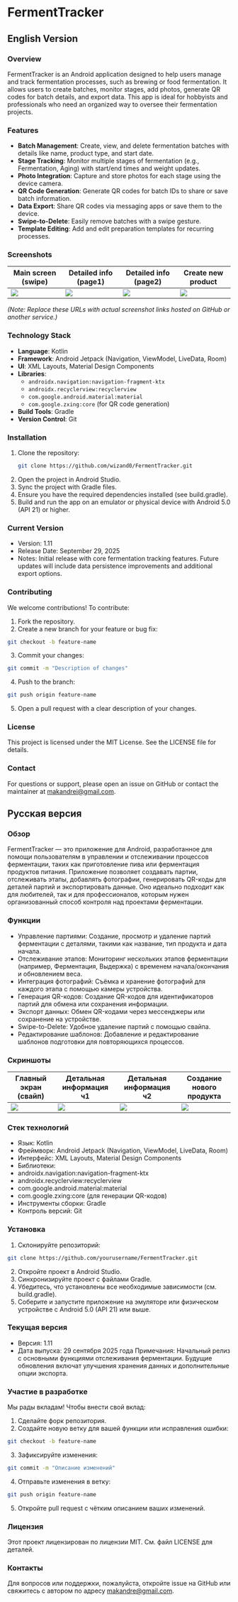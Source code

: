 # FermentTracker

## English Version

### Overview
FermentTracker is an Android application designed to help users manage and track fermentation processes, such as brewing or food fermentation. It allows users to create batches, monitor stages, add photos, generate QR codes for batch details, and export data. This app is ideal for hobbyists and professionals who need an organized way to oversee their fermentation projects.

### Features
- **Batch Management**: Create, view, and delete fermentation batches with details like name, product type, and start date.
- **Stage Tracking**: Monitor multiple stages of fermentation (e.g., Fermentation, Aging) with start/end times and weight updates.
- **Photo Integration**: Capture and store photos for each stage using the device camera.
- **QR Code Generation**: Generate QR codes for batch IDs to share or save batch information.
- **Data Export**: Share QR codes via messaging apps or save them to the device.
- **Swipe-to-Delete**: Easily remove batches with a swipe gesture.
- **Template Editing**: Add and edit preparation templates for recurring processes.

### Screenshots

|  Main screen (swipe)     |  Detailed info (page1)    |  Detailed info (page2)    | Create new product        |
|--------------------------|---------------------------|---------------------------|---------------------------|
| ![](images/screenshot1.png) | ![](images/screenshot3.png) | ![](images/screenshot3.png) | ![](images/screenshot4.png) |



*(Note: Replace these URLs with actual screenshot links hosted on GitHub or another service.)*

### Technology Stack
- **Language**: Kotlin
- **Framework**: Android Jetpack (Navigation, ViewModel, LiveData, Room)
- **UI**: XML Layouts, Material Design Components
- **Libraries**:
    - `androidx.navigation:navigation-fragment-ktx`
    - `androidx.recyclerview:recyclerview`
    - `com.google.android.material:material`
    - `com.google.zxing:core` (for QR code generation)
- **Build Tools**: Gradle
- **Version Control**: Git

### Installation
1. Clone the repository:
   ```bash
   git clone https://github.com/wizand0/FermentTracker.git
   ```
2. Open the project in Android Studio.
3. Sync the project with Gradle files.
4. Ensure you have the required dependencies installed (see build.gradle).
5. Build and run the app on an emulator or physical device with Android 5.0 (API 21) or higher.

### Current Version
- Version: 1.11
- Release Date: September 29, 2025
- Notes: Initial release with core fermentation tracking features. Future updates will include data persistence improvements and additional export options.

### Contributing
We welcome contributions! To contribute:
1. Fork the repository.
2. Create a new branch for your feature or bug fix:
```bash
git checkout -b feature-name
```

3. Commit your changes:
```bash
git commit -m "Description of changes"
```

4. Push to the branch:
```bash
git push origin feature-name
```

5. Open a pull request with a clear description of your changes.

### License
This project is licensed under the MIT License. See the LICENSE file for details.
### Contact
For questions or support, please open an issue on GitHub or contact the maintainer at makandrei@gmail.com.

## Русская версия
### Обзор
FermentTracker — это приложение для Android, разработанное для помощи пользователям в управлении и отслеживании процессов ферментации, таких как приготовление пива или ферментация продуктов питания. Приложение позволяет создавать партии, отслеживать этапы, добавлять фотографии, генерировать QR-коды для деталей партий и экспортировать данные. Оно идеально подходит как для любителей, так и для профессионалов, которым нужен организованный способ контроля над проектами ферментации.
### Функции

- Управление партиями: Создание, просмотр и удаление партий ферментации с деталями, такими как название, тип продукта и дата начала.
- Отслеживание этапов: Мониторинг нескольких этапов ферментации (например, Ферментация, Выдержка) с временем начала/окончания и обновлением веса.
- Интеграция фотографий: Съёмка и хранение фотографий для каждого этапа с помощью камеры устройства.
- Генерация QR-кодов: Создание QR-кодов для идентификаторов партий для обмена или сохранения информации.
- Экспорт данных: Обмен QR-кодами через мессенджеры или сохранение на устройстве.
- Swipe-to-Delete: Удобное удаление партий с помощью свайпа.
- Редактирование шаблонов: Добавление и редактирование шаблонов подготовки для повторяющихся процессов.

### Скриншоты

| Главный экран (свайп)       | Детальная информация ч1     | Детальная информация ч2     | Создание нового продукта    |
|-----------------------------|-----------------------------|-----------------------------|-----------------------------|
| ![](images/screenshot1.png) | ![](images/screenshot3.png) | ![](images/screenshot3.png) | ![](images/screenshot4.png) |


### Стек технологий

- Язык: Kotlin
- Фреймворк: Android Jetpack (Navigation, ViewModel, LiveData, Room)
- Интерфейс: XML Layouts, Material Design Components
- Библиотеки:
- androidx.navigation:navigation-fragment-ktx
- androidx.recyclerview:recyclerview
- com.google.android.material:material
- com.google.zxing:core (для генерации QR-кодов)
- Инструменты сборки: Gradle
- Контроль версий: Git

### Установка

1. Склонируйте репозиторий:
```bash
git clone https://github.com/yourusername/FermentTracker.git
```

2. Откройте проект в Android Studio.
3. Синхронизируйте проект с файлами Gradle.
4. Убедитесь, что установлены все необходимые зависимости (см. build.gradle).
5. Соберите и запустите приложение на эмуляторе или физическом устройстве с Android 5.0 (API 21) или выше.

### Текущая версия

- Версия: 1.11
- Дата выпуска: 29 сентября 2025 года
Примечания: Начальный релиз с основными функциями отслеживания ферментации. Будущие обновления включат улучшения хранения данных и дополнительные опции экспорта.

### Участие в разработке
Мы рады вкладам! Чтобы внести свой вклад:

1. Сделайте форк репозитория.
2. Создайте новую ветку для вашей функции или исправления ошибки:
```bash
git checkout -b feature-name
```

3. Зафиксируйте изменения:
```bash
git commit -m "Описание изменений"
```

4. Отправьте изменения в ветку:
```bash 
git push origin feature-name
```

5. Откройте pull request с чётким описанием ваших изменений.

### Лицензия
Этот проект лицензирован по лицензии MIT. См. файл LICENSE для деталей.
### Контакты
Для вопросов или поддержки, пожалуйста, откройте issue на GitHub или свяжитесь с автором по адресу makandre@gmail.com.